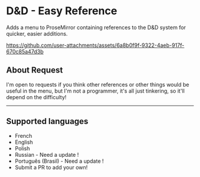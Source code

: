 # D&D - Easy Reference
Adds a menu to ProseMirror containing references to the D&D system for quicker, easier additions.

https://github.com/user-attachments/assets/6a8b0f9f-9322-4aeb-917f-670c85a47d3b

## About Request
I'm open to requests if you think other references or other things would be useful in the menu, but I'm not a programmer, it's all just tinkering, so it'll depend on the difficulty!

---

## Supported languages
- French
- English
- Polish
- Russian - Need a update !
- Português (Brasil) - Need a update !
- Submit a PR to add your own!
